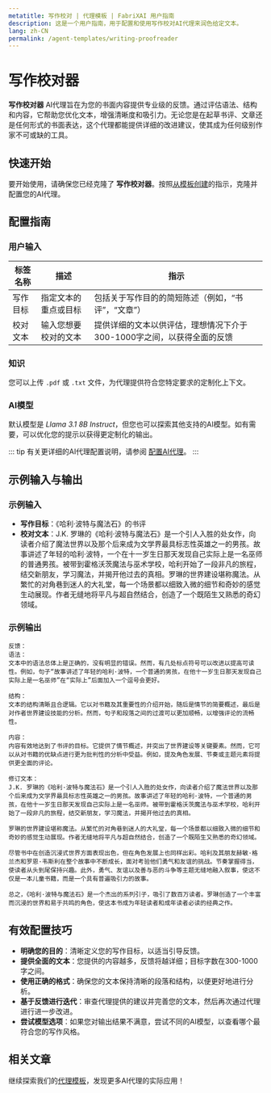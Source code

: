 ```yaml
---
metatitle: 写作校对 | 代理模板 | FabriXAI 用户指南
description: 这是一个用户指南，用于配置和使用写作校对AI代理来润色给定文本。
lang: zh-CN
permalink: /agent-templates/writing-proofreader
---
```


# 写作校对器

**写作校对器** AI代理旨在为您的书面内容提供专业级的反馈。通过评估语法、结构和内容，它帮助您优化文本，增强清晰度和吸引力。无论您是在起草书评、文章还是任何形式的书面表达，这个代理都能提供详细的改进建议，使其成为任何级别作家不可或缺的工具。

## 快速开始

要开始使用，请确保您已经克隆了 **写作校对器**。按照[从模板创建](/en-us/create-from-templates/)的指示，克隆并配置您的AI代理。

## 配置指南

### 用户输入

| 标签名称 | 描述 | 指示 |
|---|---|---|
| 写作目标 | 指定文本的重点或目标 | 包括关于写作目的的简短陈述（例如，“书评”，“文章”） |
| 校对文本 | 输入您想要校对的文本 | 提供详细的文本以供评估，理想情况下介于300-1000字之间，以获得全面的反馈 |

### 知识

您可以上传 `.pdf` 或 `.txt` 文件，为代理提供符合您特定要求的定制化上下文。

### AI模型

默认模型是 *Llama 3.1 8B Instruct*，但您也可以探索其他支持的AI模型。如有需要，可以优化您的提示以获得更定制化的输出。

::: tip
有关更详细的AI代理配置说明，请参阅 [配置AI代理](/en-us/configuer-ai-agent/)。
:::

## 示例输入与输出

### 示例输入

- **写作目标**：《哈利·波特与魔法石》的书评
- **校对文本**：J.K. 罗琳的《哈利·波特与魔法石》是一个引人入胜的处女作，向读者介绍了魔法世界以及那个后来成为文学界最具标志性英雄之一的男孩。故事讲述了年轻的哈利·波特，一个在十一岁生日那天发现自己实际上是一名巫师的普通男孩。被带到霍格沃茨魔法与巫术学校，哈利开始了一段非凡的旅程，结交新朋友，学习魔法，并揭开他过去的真相。罗琳的世界建设堪称魔法。从繁忙的对角巷到迷人的大礼堂，每一个场景都以细致入微的细节和奇妙的感觉生动展现。作者无缝地将平凡与超自然结合，创造了一个既陌生又熟悉的奇幻领域。

### 示例输出

```
反馈：
语法：
文本中的语法总体上是正确的，没有明显的错误。然而，有几处标点符号可以改进以提高可读性。例如，句子“故事讲述了年轻的哈利·波特，一个普通的男孩，在他十一岁生日那天发现自己实际上是一名巫师”在“实际上”后面加入一个逗号会更好。

结构：
文本的结构清晰且合逻辑。它以对书籍及其重要性的介绍开始，随后是情节的简要概述，最后是对作者世界建设技能的分析。然而，句子和段落之间的过渡可以更加顺畅，以增强评论的流畅性。

内容：
内容有效地达到了书评的目标。它提供了情节概述，并突出了世界建设等关键要素。然而，它可以从对书籍的优缺点进行更为批判性的分析中受益。例如，提及角色发展、节奏或主题元素将提供更全面的评论。

修订文本：
J.K. 罗琳的《哈利·波特与魔法石》是一个引人入胜的处女作，向读者介绍了魔法世界以及那个后来成为文学界最具标志性英雄之一的男孩。故事讲述了年轻的哈利·波特，一个普通的男孩，在他十一岁生日那天发现自己实际上是一名巫师。被带到霍格沃茨魔法与巫术学校，哈利开始了一段非凡的旅程，结交新朋友，学习魔法，并揭开他过去的真相。

罗琳的世界建设堪称魔法。从繁忙的对角巷到迷人的大礼堂，每一个场景都以细致入微的细节和奇妙的感觉生动展现。作者无缝地将平凡与超自然结合，创造了一个既陌生又熟悉的奇幻领域。

尽管书中在创造沉浸式世界方面表现出色，但在角色发展上也同样出彩。哈利及其朋友赫敏·格兰杰和罗恩·韦斯利在整个故事中不断成长，面对考验他们勇气和友谊的挑战。节奏掌握得当，使读者从头到尾保持兴趣。此外，勇气、友谊以及善与恶的斗争等主题无缝地融入叙事，使这不仅是一本儿童书籍，而是一个具有普遍吸引力的故事。

总之，《哈利·波特与魔法石》是一个杰出的系列引子，吸引了数百万读者。罗琳创造了一个丰富而沉浸的世界和易于共鸣的角色，使这本书成为年轻读者和成年读者必读的经典之作。
```

## 有效配置技巧

- **明确您的目的**：清晰定义您的写作目标，以适当引导反馈。
- **提供全面的文本**：您提供的内容越多，反馈将越详细；目标字数在300-1000字之间。
- **使用正确的格式**：确保您的文本保持清晰的段落和结构，以便更好地进行分析。
- **基于反馈进行迭代**：审查代理提供的建议并完善您的文本，然后再次通过代理进行进一步改进。
- **尝试模型选项**：如果您对输出结果不满意，尝试不同的AI模型，以查看哪个最符合您的写作风格。

## 相关文章
继续探索我们的[代理模板](/en-us/agent-templates/)，发现更多AI代理的实际应用！
